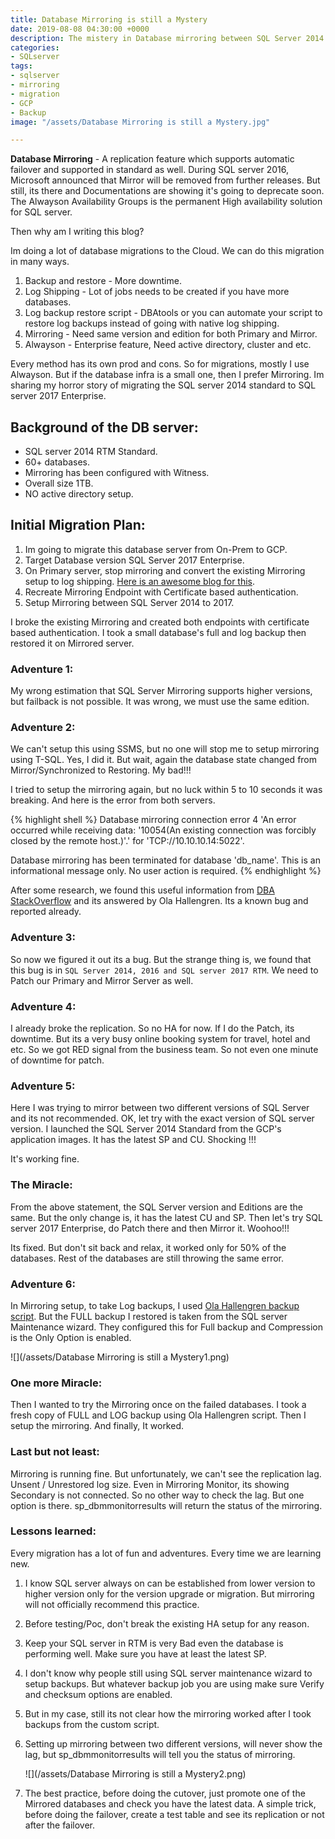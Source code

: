 ```yaml
---
title: Database Mirroring is still a Mystery
date: 2019-08-08 04:30:00 +0000
description: The mistery in Database mirroring between SQL Server 2014 Standard and SQL Server 2017 Enterprise
categories:
- SQLserver
tags:
- sqlserver
- mirroring
- migration
- GCP
- Backup
image: "/assets/Database Mirroring is still a Mystery.jpg"

---
```

**Database Mirroring** - A replication feature which supports automatic failover and supported in standard as well. During SQL server 2016, Microsoft announced that Mirror will be removed from further releases. But still, its there and Documentations are showing it's going to deprecate soon. The Alwayson Availability Groups is the permanent High availability solution for SQL server.

Then why am I writing this blog?

Im doing a lot of database migrations to the Cloud. We can do this migration in many ways.

1. Backup and restore - More downtime.
2. Log Shipping - Lot of jobs needs to be created if you have more databases.
3. Log backup restore script - DBAtools or you can automate your script to restore log backups instead of going with native log shipping.
4. Mirroring - Need same version and edition for both Primary and Mirror.
5. Alwayson - Enterprise feature, Need active directory, cluster and etc.

Every method has its own prod and cons. So for migrations, mostly I use Alwayson. But if the database infra is a small one, then I prefer Mirroring. Im sharing my horror story of migrating the SQL server 2014 standard to SQL server 2017 Enterprise.

## Background of the DB server:

* SQL server 2014 RTM Standard.
* 60+ databases.
* Mirroring has been configured with Witness.
* Overall size 1TB.
* NO active directory setup.

## Initial Migration Plan:

1. Im going to migrate this database server from On-Prem to GCP.
2. Target Database version SQL Server 2017 Enterprise.
3. On Primary server, stop mirroring and convert the existing Mirroring setup to log shipping. [Here is an awesome blog for this](https://www.sqlservercentral.com/articles/convert-mirroring-to-log-shipping).
4. Recreate Mirroring Endpoint with Certificate based authentication.
5. Setup Mirroring between SQL Server 2014 to 2017.

I broke the existing Mirroring and created both endpoints with certificate based authentication. I took a small database's full and log backup then restored it on Mirrored server.

### Adventure 1:

My wrong estimation that SQL Server Mirroring supports higher versions, but failback is not possible. It was wrong, we must use the same edition.

### Adventure 2:

We can't setup this using SSMS, but no one will stop me to setup mirroring using T-SQL. Yes, I did it. But wait, again the database state changed from Mirror/Synchronized to Restoring. My bad!!!

I tried to setup the mirroring again, but no luck within 5 to 10 seconds it was breaking.
And here is the error from both servers.

{% highlight shell %}
Database mirroring connection error 4 'An error occurred while receiving data: 
'10054(An existing connection was forcibly closed by the remote host.)'.' 
for 'TCP://10.10.10.14:5022'.

Database mirroring has been terminated for database 'db_name'. 
This is an informational message only. No user action is required.
{% endhighlight %}

After some research, we found this useful information from [DBA StackOverflow](https://dba.stackexchange.com/a/161710/105575) and its answered by  Ola Hallengren.  Its a known bug and reported already.

### Adventure 3:

So now we figured it out its a bug. But the strange thing is, we found that this bug is in `SQL Server 2014, 2016 and SQL server 2017 RTM`. We need to Patch our Primary and Mirror Server as well.

### Adventure 4:

I already broke the replication. So no HA for now. If I do the Patch, its downtime. But its a very busy online booking system for travel, hotel and etc. So we got RED signal from the business team. So not even one minute of downtime for patch.

### Adventure 5:

Here I was trying to mirror between two different versions of SQL Server and its not recommended. OK, let try with the exact version of SQL server version. I launched the SQL Server 2014 Standard from the GCP's application images. It has the latest SP and CU. Shocking !!!

It's working fine.

### The Miracle:

From the above statement, the SQL Server version and Editions are the same. But the only change is, it has the latest CU and SP.  Then let's try SQL server 2017 Enterprise, do Patch there and then Mirror it. Woohoo!!!

Its fixed.  But don't sit back and relax, it worked only for 50% of the databases. Rest of the databases are still throwing the same error.

### Adventure 6:

In Mirroring setup, to take Log backups, I used [Ola Hallengren backup script](https://ola.hallengren.com/sql-server-backup.html). But the FULL backup I restored is taken from the SQL server Maintenance wizard. They configured this for Full backup and Compression is the Only Option is enabled.

![](/assets/Database Mirroring is still a Mystery1.png)

### One more Miracle:

Then I wanted to try the Mirroring once on the failed databases. I took a fresh copy of FULL and LOG backup using Ola Hallengren script. Then I setup the mirroring. And finally, It worked. 

### Last but not least:

Mirroring is running fine. But unfortunately, we can't see the replication lag. Unsent / Unrestored log size. Even in Mirroring Monitor, its showing Secondary is not connected. So no other way to check the lag. But one option is there. sp_dbmmonitorresults will return the status of the mirroring.

### Lessons learned:

Every migration has a lot of fun and adventures. Every time we are learning new.

1. I know SQL server always on can be established from lower version to higher version only for the version upgrade or migration. But mirroring will not officially recommend this practice.
2. Before testing/Poc, don't break the existing HA setup for any reason.
3. Keep your SQL server in RTM is very Bad even the database is performing well.  Make sure you have at least the latest SP.
4. I don't know why people still using SQL server maintenance wizard to setup backups. But whatever backup job you are using make sure Verify and checksum options are enabled.
5. But in my case, still its not clear how the mirroring worked after I took backups from the custom script.
6. Setting up mirroring between two different versions, will never show the lag, but sp_dbmmonitorresults will tell you the status of mirroring.

   ![](/assets/Database Mirroring is still a Mystery2.png)
7. The best practice, before doing the cutover, just promote one of the Mirrored databases and check you have the latest data.  A simple trick, before doing the failover, create a test table and see its replication or not after the failover.